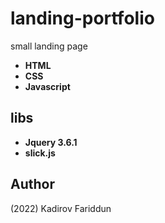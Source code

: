 # landing-portfolio 
small landing page
- **HTML**
- **CSS**
- **Javascript** 
## libs
- **Jquery 3.6.1**
- **slick.js**
## Author
(2022) Kadirov Fariddun

